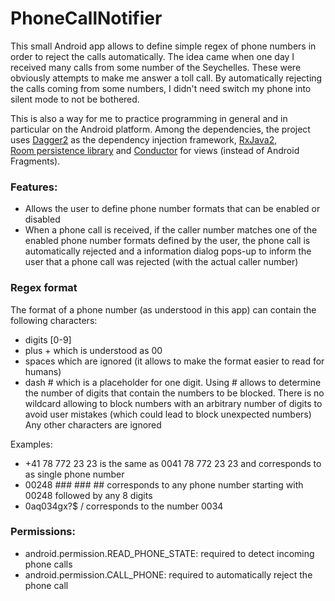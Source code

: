 # PhoneCallNotifier

This small Android app allows to define simple regex of phone numbers in order to reject the calls automatically.
The idea came when one day I received many calls from some number of the Seychelles.
These were obviously attempts to make me answer a toll call. By automatically rejecting the calls coming from some
numbers, I didn't need switch my phone into silent mode to not be bothered.

This is also a way for me to practice programming in general and in particular on the Android platform.
Among the dependencies, the project uses [Dagger2](https://google.github.io/dagger/) as the dependency injection framework, 
[RxJava2](https://github.com/ReactiveX/RxJava),  
[Room persistence library](https://developer.android.com/topic/libraries/architecture/room) and [Conductor](https://github.com/bluelinelabs/Conductor) for views (instead of Android Fragments). 

### Features:
  * Allows the user to define phone number formats that can be enabled or disabled
  * When a phone call is received, if the caller number matches one 
  of the enabled phone number formats defined by the user, 
  the phone call is automatically rejected and a information 
  dialog pops-up to inform the user that a phone call was rejected 
  (with the actual caller number)

### Regex format
The format of a phone number (as understood in this app) can contain the following characters:
  * digits [0-9]
  * plus + which is understood as 00
  * spaces which are ignored (it allows to make the format easier to read for humans)
  * dash # which is a placeholder for one digit. 
  Using # allows to determine the number of digits that contain the numbers to be blocked. There is no wildcard allowing to block numbers with an arbitrary number of digits to avoid user mistakes (which could lead to block unexpected numbers)
Any other characters are ignored

Examples:
  * +41 78 772 23 23 is the same as 0041 78 772 23 23 and corresponds to as single phone number
  * 00248 ### ### ## corresponds to any phone number starting with 00248 followed by any 8 digits
  * 0aq034gx?$ / corresponds to the number 0034
  
  
### Permissions:
  * android.permission.READ_PHONE_STATE: required to detect incoming phone calls
  * android.permission.CALL_PHONE: required to automatically reject the phone call
  
  